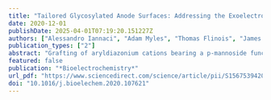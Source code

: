 ```yaml
---
title: "Tailored Glycosylated Anode Surfaces: Addressing the Exoelectrogen Bacterial Community via Functional Layers for Microbial Fuel Cell Applications"
date: 2020-12-01
publishDate: 2025-04-01T07:19:20.151227Z
authors: ["Alessandro Iannaci", "Adam Myles", "Thomas Flinois", "James A. Behan", "Frédéric Barrière", "Eoin M. Scanlan", "Paula E. Colavita"]
publication_types: ["2"]
abstract: "Grafting of aryldiazonium cations bearing a p-mannoside functionality over microbial fuel cell (MFC) anode materials was performed to investigate the ability of aryl-glycoside layers to regulate colonisation by biocatalytic biofilms. Covalent attachment was achieved via spontaneous reactions and via electrochemically-assisted grafting using potential step experiments. The effect of different functionalisation protocols on MFC performance is discussed in terms of changes in wettability, roughness and electrochemical response of modified electrodes. Water contact angle measurements (WCA) show that aryl-mannoside grafting yields a significant increase in hydrophilic character. Surface roughness determinations via atomic force microscopy (AFM) suggest a more disordered glycan adlayer when electrografting is used to facilitate chemisorption. MFCs were used as living sensors to successfully test the coated electrodes: the response of the MFCs in terms of start-up time was accelerated when compared to that of MFC equipped with non-modified electrodes, this suggests a faster development of a mature biofilm community resulting from aryldiazonium modifications, as confirmed by cyclic voltammetry of MFC anodes. These results therefore indicate that modification with glycans offers a bioinspired route to accelerating biofilm colonisation without any adverse effects on final MFC outputs."
featured: false
publication: "*Bioelectrochemistry*"
url_pdf: "https://www.sciencedirect.com/science/article/pii/S1567539420302887"
doi: "10.1016/j.bioelechem.2020.107621"
---
```


